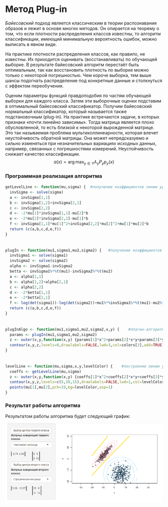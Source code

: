 # Метод Plug-in

*Байесовский подход* является классическим в теории распознавания образов и лежит в основе многих методов. Он опирается на теорему о том, что если плотности распределения классов известны, то алгоритм классификации, имеющий минимальную вероятность ошибок, можно выписать в явном виде.

На практике плотности распределения классов, как правило, не известны. Их приходится оценивать (восстанавливать) по обучающей выборке. В результате байесовский алгоритм перестаёт быть оптимальным, так как восстановить плотность по выборке можно только с некоторой погрешностью. Чем короче выборка, тем выше шансы подогнать распределение под конкретные данные и столкнуться с эффектом переобучения.

Оценим параметры функций правдоподобия по частям обучающей выборки для каждого класса. Затем эти выборочные оценки подставим в оптимальный байесовский классификатор. Получим байесовский нормальный классификатор, который называется также подстановочным
(plug-in). На практике встречаются задачи, в которых признаки «почти линейно зависимы». Тогда матрица является плохо обусловленной, то есть близкой к некоторой вырожденной матрице. Это так называемая проблема мультиколлинеарности, которая влечет неустойчивость обратной матрицы. Она может непредсказуемо и сильно изменяться при незначительных вариациях исходных данных, например, связанных с погрешностями измерений. Неустойчивость снижает качество классификации.
$$
a(x) =\arg\max_{y\in Y} {\lambda}_{y}{P}_{y}{p}_{y}(x)
$$

### Программная реализация алгоритма

```R
getLevelLine <- function(mu,sigma) {  #получение коэффициентов линии уровня (x-mu)^T %*% Sig^-1 %*% (x-mu)
  invSigma <- solve(sigma)
  a <- invSigma[1,1]
  b <- invSigma[1,2]+invSigma[2,1]
  c <- invSigma[2,2]
  d <- -2*mu[1]*invSigma[1,1]-mu[2]*b
  e <- -2*mu[2]*invSigma[2,2]-mu[1]*b
  f <- invSigma[1,1]*mu[1]^2+invSigma[2,2]*mu[2]^2+mu[1]*mu[2]*b
  return (c(a,b,c,d,e,f))
}
  
  
plugIn <- function(mu1,sigma1,mu2,sigma2) {   #получение коэффициентов разделяющей линии плагин-алгоритма
  invSigma1 <- solve(sigma1)
  invSigma2 <- solve(sigma2)
  alpha <- invSigma1-invSigma2
  betta <- invSigma1%*%t(mu1)-invSigma2%*%t(mu2)
  a <- alpha[1,1]
  b <- alpha[1,2]+alpha[2,1]
  c <- alpha[2,2]
  d <- -2*betta[1,1]
  e <- -2*betta[2,1]
  f <- log(det(sigma1))-log(det(sigma2))+mu1%*%invSigma1%*%t(mu1)-mu2%*%invSigma2%*%t(mu2)
  return (c(a,b,c,d,e,f))
}
  
  
plugInAlgo <- function(mu1,sigma1,mu2,sigma2,x,y) {    #плагин-алгоритм
  params <- plugIn(mu1,sigma1,mu2,sigma2)
  z <- outer(x,y,function(x,y) {params[1]*x^2+params[2]*x*y+params[3]*y^2+params[4]*x+params[5]*y+params[6]})
  contour(x,y,z,levels=0,drawlabels=FALSE,lwd=3,col=colors[3],add=TRUE)
}
  
  
levelLine <- function(mu,sigma,x,y,levelColor) {    #построение линии уровня
  coeffs <- getLevelLine(mu,sigma)
  z <- outer(x,y,function(x,y) {coeffs[1]*x^2+coeffs[2]*x*y+coeffs[3]*y^2+coeffs[4]*x+coeffs[5]*y+coeffs[6]})
  contour(x,y,z,levels=c(5,10,15),drawlabels=FALSE,lwd=1,col=levelColor,add=TRUE)
  points(mu[1],mu[2],pch=19,bg=levelColor,asp=1)
}
```

### Результат работы алгоритма

Результатом работы алгоритма будет следующий график:

![Plugin](Plugin.png)